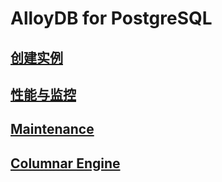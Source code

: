 # AlloyDB for PostgreSQL

## [创建实例](chuang-jian-shi-li.md)

## [性能与监控](xing-neng-yu-jian-kong.md)

## [Maintenance](maintenance.md)

## [Columnar Engine](columnar-engine.md)





